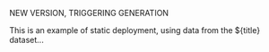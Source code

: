 NEW VERSION, TRIGGERING GENERATION

This is an example of static deployment, using data from
the ${title} dataset...
